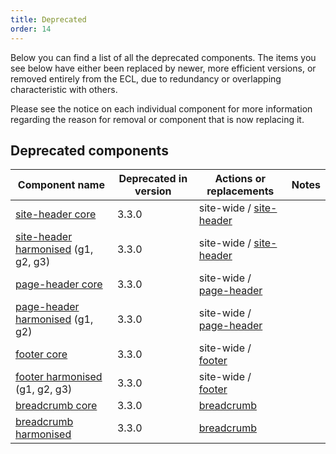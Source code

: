 ```yaml
---
title: Deprecated
order: 14
---
```


Below you can find a list of all the deprecated components. The items you see below have either been replaced by newer, more efficient versions, or removed entirely from the ECL, due to redundancy or overlapping characteristic with others.

Please see the notice on each individual component for more information regarding the reason for removal or component that is now replacing it.

## Deprecated components

| Component name                                                                                    | Deprecated in version | Actions or replacements                                            | Notes |
|---------------------------------------------------------------------------------------------------|-----------------------|--------------------------------------------------------------------|-------|
| [site-header core]( /eu/deprecated/core-template/site-header/ )                                   | 3.3.0                 | site-wide / [site-header]( /ec/components/site-wide/site-header/ ) |       |
| [site-header harmonised]( /eu/deprecated/harmonised-template/site-header/group1/ ) (g1, g2, g3)   | 3.3.0                 | site-wide / [site-header]( /eu/components/site-wide/site-header/ ) |       |
| [page-header core]( /eu/deprecated/core-template/page-header/ )                                   | 3.3.0                 | site-wide / [page-header]( /eu/components/site-wide/page-header/ ) |       |
| [page-header harmonised]( /eu/deprecated/harmonised-template/page-header/group1/ ) (g1, g2)       | 3.3.0                 | site-wide / [page-header]( /eu/components/site-wide/page-header/ ) |       |
| [footer core]( /eu/deprecated/core-template/footer/ )                                             | 3.3.0                 | site-wide / [footer]( /eu/components/site-wide/site-footer/ )      |       |
| [footer harmonised]( /eu/deprecated/harmonised-template/footer/group1/ ) (g1, g2, g3)             | 3.3.0                 | site-wide / [footer]( /eu/components/site-wide/site-footer/ )      |       |
| [breadcrumb core]( /eu/deprecated/navigation/breadcrumb/ )                                        | 3.3.0                 | [breadcrumb]( /eu/components/navigation/breadcrumb/ )              |       |
| [breadcrumb harmonised]( /eu/deprecated/navigation/breadcrumb/ )                                  | 3.3.0                 | [breadcrumb]( /eu/components/navigation/breadcrumb/ )              |       |
